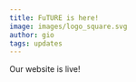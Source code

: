 ```yaml
---
title: FuTURE is here!
image: images/logo_square.svg
author: gio
tags: updates
---
```


Our website is live!
